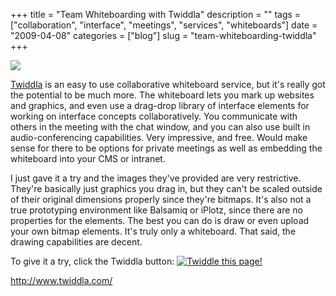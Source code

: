 +++
title = "Team Whiteboarding with Twiddla"
description = ""
tags = ["collaboration", "interface", "meetings", "services", "whiteboards"]
date = "2009-04-08"
categories = ["blog"]
slug = "team-whiteboarding-twiddla"
+++



  <div class="notebook-screenshot"><a href="http://www.twiddla.com/"><img src="//konigi.com/media/notebook/twiddla-1.jpg" class="notebook-image" /></a></div><p><a href="http://www.twiddla.com/">Twiddla</a> is an easy to use collaborative whiteboard service, but it's really got the potential to be much more. The whiteboard lets you mark up websites and graphics, and even use a drag-drop library of interface elements for working on interface concepts collaboratively. You communicate with others in the meeting with the chat window, and you can also use built in audio-conferencing capabilities. Very impressive, and free. Would make sense for there to be options for private meetings as well as embedding the whiteboard into your CMS or intranet.</p>
<p>I just gave it a try and the images they've provided are very restrictive. They're basically just graphics you drag in, but they can't be scaled outside of their original dimensions properly since they're bitmaps. It's also not a true prototyping environment like Balsamiq or iPlotz, since there are no properties for the elements. The best you can do is draw or even upload your own bitmap elements. It's truly only a whiteboard. That said, the drawing capabilities are decent.  </p>
<p>To give it a try, click the Twiddla button: <a href="http://www.twiddla.com/New.aspx?title=" title="Twiddle this page!" onclick="this.href+=document.title;"><img src="http://img.twiddla.com/images/buttons/twiddle_this_100x20.png" border="0" alt="Twiddle this page!" /></a></p>
    
  <a href="http://www.twiddla.com/">http://www.twiddla.com/</a>
